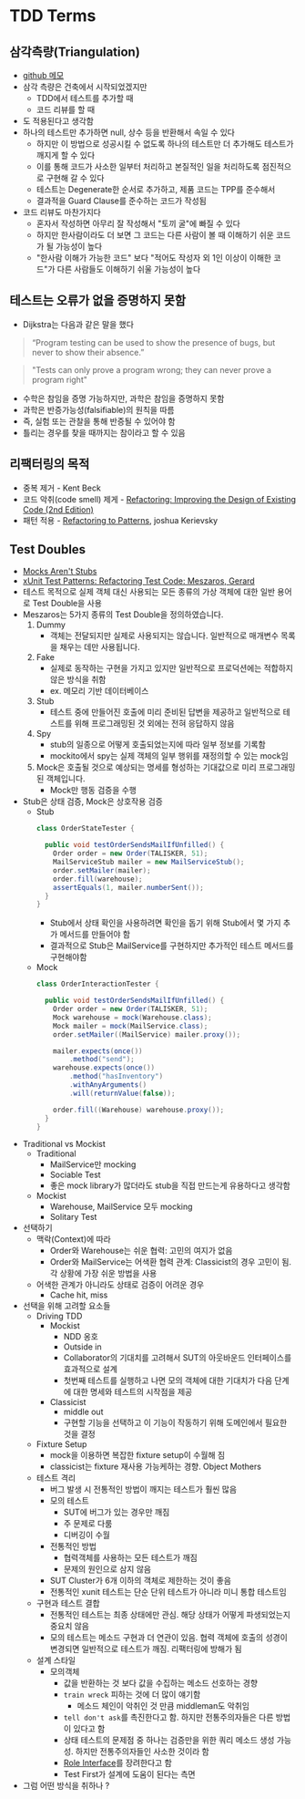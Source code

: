 # TDD Terms

## 삼각측량(Triangulation)

- [github 메모](https://github.com/msbaek/memo/blob/master/Triangulation.md)
- 삼각 측량은 건축에서 시작되었겠지만
    - TDD에서 테스트를 추가할 때
    - 코드 리뷰를 할 때
- 도 적용된다고 생각함
- 하나의 테스트만 추가하면 null, 상수 등을 반환해서 속일 수 있다
    - 하지만 이 방법으로 성공시킬 수 없도록 하나의 테스트만 더 추가해도 테스트가 깨지게 할 수 있다
    - 이를 통해 코드가 사소한 일부터 처리하고 본질적인 일을 처리하도록 점진적으로 구현해 갈 수 있다
    - 테스트는 Degenerate한 순서로 추가하고, 제품 코드는 TPP를 준수해서
    - 결과적을 Guard Clause를 준수하는 코드가 작성됨
- 코드 리뷰도 마찬가지다
    - 혼자서 작성하면 아무리 잘 작성해서 "토끼 굴"에 빠질 수 있다
    - 하지만 한사람이라도 더 보면 그 코드는 다른 사람이 볼 때 이해하기 쉬운 코드가 될 가능성이 높다
    - "한사람 이해가 가능한 코드" 보다 "적어도 작성자 외 1인 이상이 이해한 코드"가 다른 사람들도 이해하기 쉬울 가능성이 높다

## 테스트는 오류가 없을 증명하지 못함

- Dijkstra는 다음과 같은 말을 했다

> “Program testing can be used to show the presence of bugs, but never to show their absence.”

> "Tests can only prove a program wrong; they can never prove a program right"

- 수학은 참임을 증명 가능하지만, 과학은 참임을 증명하지 못함
- 과학은 반증가능성(falsifiable)의 원칙을 따름
- 즉, 실험 또는 관찰을 통해 반증될 수 있어야 함
- 틀리는 경우를 찾을 때까지는 참이라고 할 수 있음

## 리팩터링의 목적

- 중복 제거 - Kent Beck
- 코드 악취(code smell)
  제게 - [Refactoring: Improving the Design of Existing Code (2nd Edition)](https://www.amazon.com/Refactoring-Improving-Existing-Addison-Wesley-Signature/dp/0134757599?dib=eyJ2IjoiMSJ9.nihzxitn_PQoI4VScx0DzhsxxaWKPHLgfmlh2kMzelsQFDA_QJjetXN4P-H_4ZKIounCLpcTEuxkai8DiDexiQ.cYuuQQCqipeBEujTC1r9ykT9aEiHIBdXro9qvLrCjOk&dib_tag=se&keywords=Refactoring+to+Patterns&qid=1704936399&sr=8-8)
- 패턴 적용 - [Refactoring to Patterns](https://www.amazon.com/Refactoring-Patterns-Joshua-Kerievsky), joshua Kerievsky

## Test Doubles

- [Mocks Aren't Stubs](https://martinfowler.com/articles/mocksArentStubs.html)
- [xUnit Test Patterns: Refactoring Test Code: Meszaros, Gerard](https://www.amazon.com/xUnit-Test-Patterns-Refactoring-Code/dp/0131495054?dib=eyJ2IjoiMSJ9.zynxx3squhN4Qj0XXwCQeY-TcnsuhtWO1T0WJOi2_1aoBBUcGKASU_kH104K4U4E-c6LdRAUkRMihaFKFPjiJw.jJlVTYSgMv3grHWu6ORsilmpSjTT82QT-Y2jq9J8JqY&dib_tag=se&keywords=xUnit+Patterns&qid=1705468127&sr=8-1)
- 테스트 목적으로 실제 객체 대신 사용되는 모든 종류의 가상 객체에 대한 일반 용어로 Test Double을 사용
- Meszaros는 5가지 종류의 Test Double을 정의하였습니다.
    1. Dummy
        - 객체는 전달되지만 실제로 사용되지는 않습니다. 일반적으로 매개변수 목록을 채우는 데만 사용됩니다.
    2. Fake
        - 실제로 동작하는 구현을 가지고 있지만 일반적으로 프로덕션에는 적합하지 않은 방식을 취함
        - ex. 메모리 기반 데이터베이스
    3. Stub
        - 테스트 중에 만들어진 호출에 미리 준비된 답변을 제공하고 일반적으로 테스트를 위해 프로그래밍된 것 외에는 전혀 응답하지 않음
    4. Spy
        - stub의 일종으로 어떻게 호출되었는지에 따라 일부 정보를 기록함
        - mockito에서 spy는 실제 객체의 일부 행위를 재정의할 수 있는 mock임
    5. Mock은 호출될 것으로 예상되는 명세를 형성하는 기대값으로 미리 프로그래밍 된 객체입니다.
        - Mock만 행동 검증을 수행
- Stub은 상태 검증, Mock은 상호작용 검증
    - Stub
      ```Java
      class OrderStateTester {
  
        public void testOrderSendsMailIfUnfilled() {
          Order order = new Order(TALISKER, 51);
          MailServiceStub mailer = new MailServiceStub();
          order.setMailer(mailer);
          order.fill(warehouse);
          assertEquals(1, mailer.numberSent());
        }
      }
      ```
        - Stub에서 상태 확인을 사용하려면 확인을 돕기 위해 Stub에서 몇 가지 추가 메서드를 만들어야 함
        - 결과적으로 Stub은 MailService를 구현하지만 추가적인 테스트 메서드를 구현해야함
    - Mock
      ```Java
      class OrderInteractionTester {
  
        public void testOrderSendsMailIfUnfilled() {
          Order order = new Order(TALISKER, 51);
          Mock warehouse = mock(Warehouse.class);
          Mock mailer = mock(MailService.class);
          order.setMailer((MailService) mailer.proxy());
  
          mailer.expects(once())
              .method("send");
          warehouse.expects(once())
              .method("hasInventory")
              .withAnyArguments()
              .will(returnValue(false));
  
          order.fill((Warehouse) warehouse.proxy());
        }
      }
      ```
- Traditional vs Mockist
    - Traditional
        - MailService만 mocking
        - Sociable Test
        - 좋은 mock library가 많더라도 stub을 직접 만드는게 유용하다고 생각함
    - Mockist
        - Warehouse, MailService 모두 mocking
        - Solitary Test
- 선택하기
    - 맥락(Context)에 따라
        - Order와 Warehouse는 쉬운 협력: 고민의 여지가 없음
        - Order와 MailService는 어색환 협력 관계: Classicist의 경우 고민이 됨. 각 상황에 가장 쉬운 방법을 사용
    - 어색한 관계가 아니라도 상태로 검증이 어려운 경우
        - Cache hit, miss
- 선택을 위해 고려할 요소들
    - Driving TDD
        - Mockist
            - NDD 옹호
            - Outside in
            - Collaborator의 기대치를 고려해서 SUT의 아웃바운드 인터페이스를 효과적으로 설계
            - 첫번째 테스트를 실행하고 나면 모의 객체에 대한 기대치가 다음 단계에 대한 명세와 테스트의 시작점을 제공
        - Classicist
            - middle out
            - 구현할 기능을 선택하고 이 기능이 작동하기 위해 도메인에서 필요한 것을 결정
    - Fixture Setup
        - mock을 이용하면 복잡한 fixture setup이 수월해 짐
        - classicist는 fixture 재사용 가능케하는 경향. Object Mothers
    - 테스트 격리
        - 버그 발생 시 전통적인 방법이 깨지는 테스트가 훨씬 많음
        - 모의 테스트
            - SUT에 버그가 있는 경우만 깨짐
            - 주 문제로 다룸
            - 디버깅이 수월
        - 전통적인 방법
            - 협력객체를 사용하는 모든 테스트가 깨짐
            - 문제의 원인으로 삼지 않음
        - SUT Cluster가 6개 이하의 객체로 제한하는 것이 좋음
        - 전통적인 xunit 테스트는 단순 단위 테스트가 아니라 미니 통합 테스트임
    - 구현과 테스트 결합
        - 전통적인 테스트는 최종 상태에만 관심. 해당 상태가 어떻게 파생되었는지 중요치 않음
        - 모의 테스트는 메소드 구현과 더 연관이 있음. 협력 객체에 호출의 성경이 변경되면 일반적으로 테스트가 깨짐. 리팩터링에 방해가 됨
    - 설계 스타일
        - 모의객체
            - 값을 반환하는 것 보다 값을 수집하는 메소드 선호하는 경향
            - `train wreck` 피하는 것에 더 많이 얘기함
                - 메소드 체인이 악취인 것 만큼 middleman도 악취임
            - `tell don't ask`를 촉진한다고 함. 하지만 전통주의자들은 다른 방법이 있다고 함
            - 상태 테스트의 문제점 중 하나는 검증만을 위한 쿼리 메소드 생성 가능성. 하지만 전통주의자들인 사소한 것이라 함
            - [Role Interface](https://martinfowler.com/bliki/RoleInterface.html)를 장려한다고 함
            - Test First가 설계에 도움이 된다는 측면
- 그럼 어떤 방식을 취하나 ?